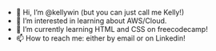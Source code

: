- 👋 Hi, I’m @kellywin (but you can just call me Kelly!) 
- 👀 I’m interested in learning about AWS/Cloud. 
- 🌱 I’m currently learning HTML and CSS on freecodecamp! 
- 📫 How to reach me: either by email or on Linkedin!

<!---
kellywin/kellywin is a ✨ special ✨ repository because its `README.md` (this file) appears on your GitHub profile.
You can click the Preview link to take a look at your changes.
--->
